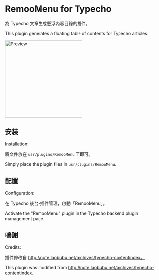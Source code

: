 # RemooMenu for Typecho

為 Typecho 文章生成懸浮內容目錄的插件。 

This plugin generates a floating table of contents for Typecho articles.

<img src="https://user-images.githubusercontent.com/64857501/227782930-045ca437-8294-4415-a55c-2ba7e14470b6.jpeg" alt="Preview" width="250px" />

## 安装

Installation:

將文件放在 `usr/plugins/RemooMenu` 下即可。 

Simply place the plugin files in `usr/plugins/RemooMenu`.

## 配置

Configuration:

在 Typecho 後台-插件管理，啟動「RemooMenu」。 

Activate the "RemooMenu" plugin in the Typecho backend plugin management page.

## 鳴謝

Credits:

插件修改自 http://note.laobubu.net/archives/typecho-contentindex。 

This plugin was modified from http://note.laobubu.net/archives/typecho-contentindex.
